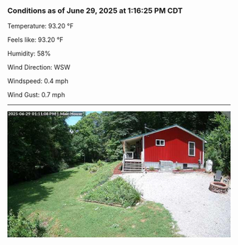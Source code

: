### Conditions as of June 29, 2025 at 1:16:25 PM CDT 

Temperature: 93.20 &deg;F

Feels like: 93.20 &deg;F

Humidity: 58%

Wind Direction: WSW

Windspeed: 0.4 mph

Wind Gust: 0.7 mph

---

<img src="./images/latest.jpeg"/>

